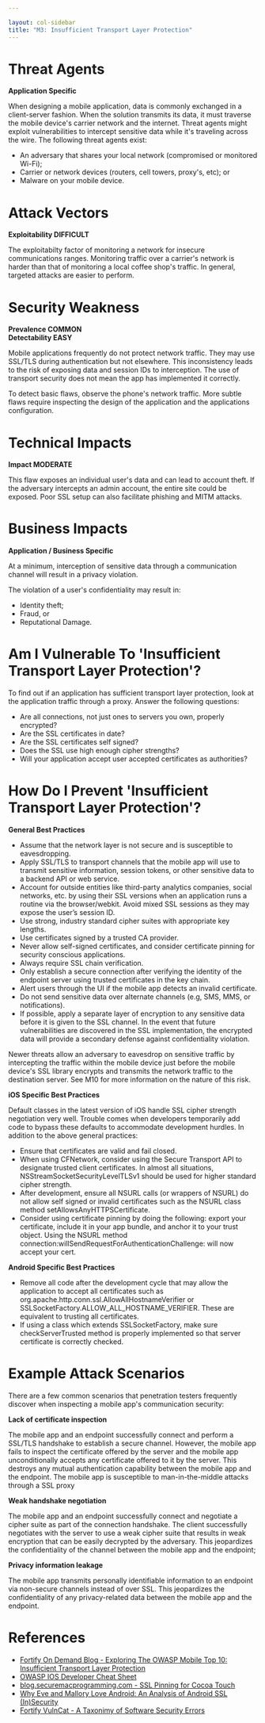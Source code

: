 ```yaml
---

layout: col-sidebar
title: "M3: Insufficient Transport Layer Protection"
---
```


# Threat Agents

**Application Specific**

When designing a mobile application, data is commonly exchanged in a client-server fashion. When the solution transmits its data, it must traverse the mobile device's carrier network and the internet. Threat agents might exploit vulnerabilities to intercept sensitive data while it's traveling across the wire. The following threat agents exist:

- An adversary that shares your local network (compromised or monitored Wi-Fi);
- Carrier or network devices (routers, cell towers, proxy's, etc); or
- Malware on your mobile device.

# Attack Vectors	

**Exploitability DIFFICULT**

The exploitabilty factor of monitoring a network for insecure communications ranges. Monitoring traffic over a carrier's network is harder than that of monitoring a local coffee shop's traffic. In general, targeted attacks are easier to perform.	

# Security Weakness	

**Prevalence COMMON** <br />
**Detectability EASY**

Mobile applications frequently do not protect network traffic. They may use SSL/TLS during authentication but not elsewhere. This inconsistency leads to the risk of exposing data and session IDs to interception.
The use of transport security does not mean the app has implemented it correctly.

To detect basic flaws, observe the phone's network traffic. More subtle flaws require inspecting the design of the application and the applications configuration.	

# Technical Impacts	

**Impact MODERATE**

This flaw exposes an individual user's data and can lead to account theft. If the adversary intercepts an admin account, the entire site could be exposed. Poor SSL setup can also facilitate phishing and MITM attacks.	

# Business Impacts
	
**Application / Business Specific** 
		

At a minimum, interception of sensitive data through a communication channel will result in a privacy violation.

The violation of a user's confidentiality may result in:

- Identity theft;
- Fraud, or
- Reputational Damage.

# Am I Vulnerable To 'Insufficient Transport Layer Protection'?

To find out if an application has sufficient transport layer protection, look at the application traffic through a proxy. Answer the following questions:

- Are all connections, not just ones to servers you own, properly encrypted?
- Are the SSL certificates in date?
- Are the SSL certificates self signed?
- Does the SSL use high enough cipher strengths?
- Will your application accept user accepted certificates as authorities?

# How Do I Prevent 'Insufficient Transport Layer Protection'?

**General Best Practices**

- Assume that the network layer is not secure and is susceptible to eavesdropping.
- Apply SSL/TLS to transport channels that the mobile app will use to transmit sensitive information, session tokens, or other sensitive data to a backend API or web service.
- Account for outside entities like third-party analytics companies, social networks, etc. by using their SSL versions when an application runs a routine via the browser/webkit. Avoid mixed SSL sessions as they may expose the user’s session ID.
- Use strong, industry standard cipher suites with appropriate key lengths.
- Use certificates signed by a trusted CA provider.
- Never allow self-signed certificates, and consider certificate pinning for security conscious applications.
- Always require SSL chain verification.
- Only establish a secure connection after verifying the identity of the endpoint server using trusted certificates in the key chain.
- Alert users through the UI if the mobile app detects an invalid certificate.
- Do not send sensitive data over alternate channels (e.g, SMS, MMS, or notifications).
- If possible, apply a separate layer of encryption to any sensitive data before it is given to the SSL channel. In the event that future vulnerabilities are discovered in the SSL implementation, the encrypted data will provide a secondary defense against confidentiality violation.

Newer threats allow an adversary to eavesdrop on sensitive traffic by intercepting the traffic within the mobile device just before the mobile device's SSL library encrypts and transmits the network traffic to the destination server. See M10 for more information on the nature of this risk.

**iOS Specific Best Practices**

Default classes in the latest version of iOS handle SSL cipher strength negotiation very well. Trouble comes when developers temporarily add code to bypass these defaults to accommodate development hurdles. In addition to the above general practices:

- Ensure that certificates are valid and fail closed.
- When using CFNetwork, consider using the Secure Transport API to designate trusted client certificates. In almost all situations, NSStreamSocketSecurityLevelTLSv1 should be used for higher standard cipher strength.
- After development, ensure all NSURL calls (or wrappers of NSURL) do not allow self signed or invalid certificates such as the NSURL class method setAllowsAnyHTTPSCertificate.
- Consider using certificate pinning by doing the following: export your certificate, include it in your app bundle, and anchor it to your trust object. Using the NSURL method connection:willSendRequestForAuthenticationChallenge: will now accept your cert.

**Android Specific Best Practices**

- Remove all code after the development cycle that may allow the application to accept all certificates such as org.apache.http.conn.ssl.AllowAllHostnameVerifier or SSLSocketFactory.ALLOW_ALL_HOSTNAME_VERIFIER. These are equivalent to trusting all certificates.
- If using a class which extends SSLSocketFactory, make sure checkServerTrusted method is properly implemented so that server certificate is correctly checked.

# Example Attack Scenarios

There are a few common scenarios that penetration testers frequently discover when inspecting a mobile app's communication security:

**Lack of certificate inspection**

The mobile app and an endpoint successfully connect and perform a SSL/TLS handshake to establish a secure channel. However, the mobile app fails to inspect the certificate offered by the server and the mobile app unconditionally accepts any certificate offered to it by the server. This destroys any mutual authentication capability between the mobile app and the endpoint. The mobile app is susceptible to man-in-the-middle attacks through a SSL proxy

**Weak handshake negotiation**

The mobile app and an endpoint successfully connect and negotiate a cipher suite as part of the connection handshake. The client successfully negotiates with the server to use a weak cipher suite that results in weak encryption that can be easily decrypted by the adversary. This jeopardizes the confidentiality of the channel between the mobile app and the endpoint;

**Privacy information leakage**

The mobile app transmits personally identifiable information to an endpoint via non-secure channels instead of over SSL. This jeopardizes the confidentiality of any privacy-related data between the mobile app and the endpoint.

# References

- [Fortify On Demand Blog - Exploring The OWASP Mobile Top 10: Insufficient Transport Layer Protection](http://h30499.www3.hp.com/t5/Fortify-Application-Security/Exploring-The-OWASP-Mobile-Top-10-M3-Insufficient-Transport/ba-p/5966473)
- [OWASP IOS Developer Cheat Sheet](https://www.owasp.org/index.php/IOS_Developer_Cheat_Sheet)
- [blog.securemacprogramming.com - SSL Pinning for Cocoa Touch](http://blog.securemacprogramming.com/2011/12/on-ssl-pinning-for-cocoa-touch/)
- [Why Eve and Mallory Love Android: An Analysis of Android SSL (In)Security](http://www2.dcsec.uni-hannover.de/files/android/p50-fahl.pdf)
- [Fortify VulnCat - A Taxonimy of Software Security Errors](http://www.hpenterprisesecurity.com/vulncat/en/vulncat/index.html)